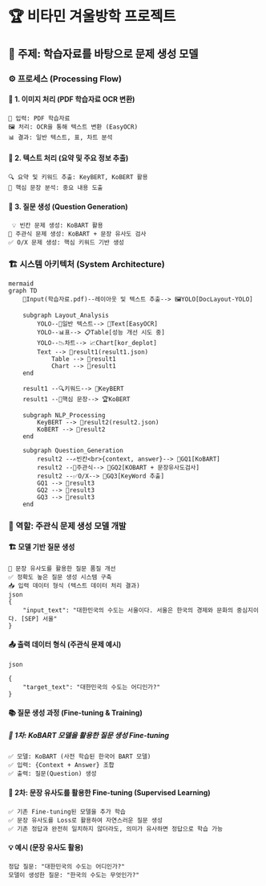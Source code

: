 # 🏆  비타민 겨울방학 프로젝트
## 📌 주제: 학습자료를 바탕으로 문제 생성 모델
### ⚙️ 프로세스 (Processing Flow)
#### 📝 1. 이미지 처리 (PDF 학습자료 OCR 변환)
	📂 입력: PDF 학습자료
	🖼 처리: OCR을 통해 텍스트 변환 (EasyOCR)
	📊 결과: 일반 텍스트, 표, 차트 분석

#### 📝 2. 텍스트 처리 (요약 및 주요 정보 추출)
	🔍 요약 및 키워드 추출: KeyBERT, KoBERT 활용
	📌 핵심 문장 분석: 중요 내용 도출

#### 📝 3. 질문 생성 (Question Generation)
	 💡 빈칸 문제 생성: KoBART 활용
	🧐 주관식 문제 생성: KoBART + 문장 유사도 검사
	✅ O/X 문제 생성: 핵심 키워드 기반 생성

### 🏗 시스템 아키텍처 (System Architecture)
	mermaid
	graph TD
	    📂Input(학습자료.pdf)--레이아웃 및 텍스트 추출--> 🖼YOLO[DocLayout-YOLO]
	    
	    subgraph Layout_Analysis
	        YOLO--📄일반 텍스트--> 📝Text[EasyOCR]
	        YOLO--📊표--> 📋Table[성능 개선 시도 중]
	        YOLO--📉차트--> 📈Chart[kor_deplot]
	        Text --> 📂result1(result1.json)
			    Table --> 📂result1
			    Chart --> 📂result1
	    end
	    
	    result1 --🔍키워드--> 🎯KeyBERT
	    result1 --🧐핵심 문장--> 🏆KoBERT
	
	    subgraph NLP_Processing
	        KeyBERT --> 📂result2(result2.json)
	        KoBERT --> 📂result2
	    end
	
	    subgraph Question_Generation
	        result2 --✍빈칸<br>{context, answer}--> 🤖GQ1[KoBART]
	        result2 --📝주관식--> 🤖GQ2[KOBART + 문장유사도검사]
	        result2 --✅O/X--> 🤖GQ3[KeyWord 추출]
	        GQ1 --> 🎯result3
	        GQ2 --> 🎯result3
	        GQ3 --> 🎯result3
	    end
### 🧩 역할: 주관식 문제 생성 모델 개발
#### 🏗 모델 기반 질문 생성
	🎯 문장 유사도를 활용한 질문 품질 개선
	✅ 정확도 높은 질문 생성 시스템 구축
	📥 입력 데이터 형식 (텍스트 데이터 처리 결과)
	json
	{
	    "input_text": "대한민국의 수도는 서울이다. 서울은 한국의 경제와 문화의 중심지이다. [SEP] 서울"
	}
#### 📤 출력 데이터 형식 (주관식 문제 예시)
	json
	
	{
	    "target_text": "대한민국의 수도는 어디인가?"
	}
#### 📚 질문 생성 과정 (Fine-tuning & Training)
##### 🔹 1차: KoBART 모델을 활용한 질문 생성 Fine-tuning
	✅ 모델: KoBART (사전 학습된 한국어 BART 모델)
	✅ 입력: {Context + Answer} 조합
	✅ 출력: 질문(Question) 생성

#### 🔹 2차: 문장 유사도를 활용한 Fine-tuning (Supervised Learning)
	✅ 기존 Fine-tuning된 모델을 추가 학습
	✅ 문장 유사도를 Loss로 활용하여 자연스러운 질문 생성
	✅ 기존 정답과 완전히 일치하지 않더라도, 의미가 유사하면 정답으로 학습 가능

#### 💡 예시 (문장 유사도 활용)
	정답 질문: "대한민국의 수도는 어디인가?"
	모델이 생성한 질문: "한국의 수도는 무엇인가?"
